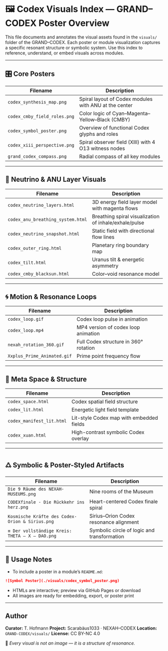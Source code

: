 # 🖼️ Codex Visuals Index — GRAND–CODEX Poster Overview

This file documents and annotates the visual assets found in the `visuals/` folder of the GRAND–CODEX. Each poster or module visualization captures a specific resonant structure or symbolic system. Use this index to reference, understand, or embed visuals across modules.

---

## 🎛️ Core Posters

| Filename                     | Description                                           |
| ---------------------------- | ----------------------------------------------------- |
| `codex_synthesis_map.png`    | Spiral layout of Codex modules with ANU at the center |
| `codex_cmby_field_roles.png` | Color logic of Cyan–Magenta–Yellow–Black (CMBY)       |
| `codex_symbol_poster.png`    | Overview of functional Codex glyphs and roles         |
| `codex_xiii_perspective.png` | Spiral observer field (XIII) with 4 O13 witness nodes |
| `grand_codex_compass.png`    | Radial compass of all key modules                     |

---

## 🧬 Neutrino & ANU Layer Visuals

| Filename                          | Description                                           |
| --------------------------------- | ----------------------------------------------------- |
| `codex_neutrino_layers.html`      | 3D energy field layer model with magenta flows        |
| `codex_anu_breathing_system.html` | Breathing spiral visualization of inhale/exhale/pulse |
| `codex_neutrino_snapshot.html`    | Static field with directional flow lines              |
| `codex_outer_ring.html`           | Planetary ring boundary map                           |
| `codex_tilt.html`                 | Uranus tilt & energetic asymmetry                     |
| `codex_cmby_blacksun.html`        | Color–void resonance model                            |

---

## 🌀 Motion & Resonance Loops

| Filename                    | Description                           |
| --------------------------- | ------------------------------------- |
| `codex_loop.gif`            | Codex loop pulse in animation         |
| `codex_loop.mp4`            | MP4 version of codex loop animation   |
| `nexah_rotation_360.gif`    | Full Codex structure in 360° rotation |
| `Xxplus_Prime_Animated.gif` | Prime point frequency flow            |

---

## 🌌 Meta Space & Structure

| Filename                  | Description                              |
| ------------------------- | ---------------------------------------- |
| `codex_space.html`        | Codex spatial field structure            |
| `codex_lit.html`          | Energetic light field template           |
| `codex_manifest_lit.html` | Lit-style Codex map with embedded fields |
| `codex_xuan.html`         | High-contrast symbolic Codex overlay     |

---

## 🜛 Symbolic & Poster-Styled Artifacts

| Filename                                        | Description                                 |
| ----------------------------------------------- | ------------------------------------------- |
| `Die 9 Räume des NEXAH-MUSEUMS.png`             | Nine rooms of the Museum                    |
| `CODEXfinale - Die Rückkehr ins herz.png`       | Heart-centered Codex finale spiral          |
| `Kosmische Kräfte des Codex-Orion & Sirius.png` | Sirius–Orion Codex resonance alignment      |
| `≡ Der vollständige Kreis: THETA – X – DAO.png` | Symbolic circle of logic and transformation |

---

## 📎 Usage Notes

* To include a poster in a module’s `README.md`:

```markdown
![Symbol Poster](./visuals/codex_symbol_poster.png)
```

* HTMLs are interactive; preview via GitHub Pages or download
* All images are ready for embedding, export, or poster print

---

## Author

**Curator:** T. Hofmann
**Project:** Scarabäus1033 · NEXAH–CODEX
**Location:** `GRAND-CODEX/visuals/`
**License:** CC BY-NC 4.0

🧿 *Every visual is not an image — it is a structure of resonance.*
